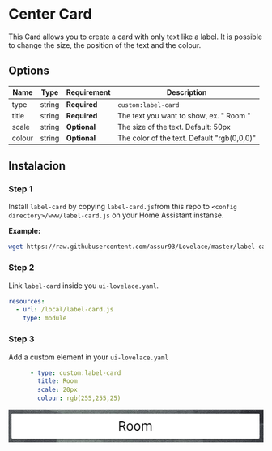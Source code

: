 # Center Card

This Card allows you to create a card with only text like a label. It is possible to change the size, the position of the text and the colour.


## Options

| Name | Type | Requirement | Description
| ---- | ---- | ------- | -----------
| type | string | **Required** | `custom:label-card`
| title | string | **Required** | The text you want to show, ex. " Room "
| scale | string | **Optional** | The size of the text. Default: 50px
| colour | string | **Optional** | The color of the text. Default "rgb(0,0,0)" 

## Instalacion

### Step 1

Install `label-card` by copying `label-card.js`from this repo to `<config directory>/www/label-card.js` on your Home Assistant instanse.

**Example:**

```bash
wget https://raw.githubusercontent.com/assur93/Lovelace/master/label-card/label-card.js
```

### Step 2

Link `label-card` inside you `ui-lovelace.yaml`.

```yaml
resources:
  - url: /local/label-card.js
    type: module
```

### Step 3

Add a custom element in your `ui-lovelace.yaml`

```yaml
      - type: custom:label-card
        title: Room
        scale: 20px
        colour: rgb(255,255,25)
```

![example](example.png)
